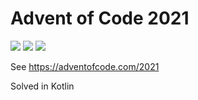 # Advent of Code 2021
![](https://img.shields.io/badge/day%20📅-2-blue) ![](https://img.shields.io/badge/stars%20⭐-4-yellow)  ![](https://img.shields.io/badge/days%20completed-2-red)

See https://adventofcode.com/2021

Solved in Kotlin

